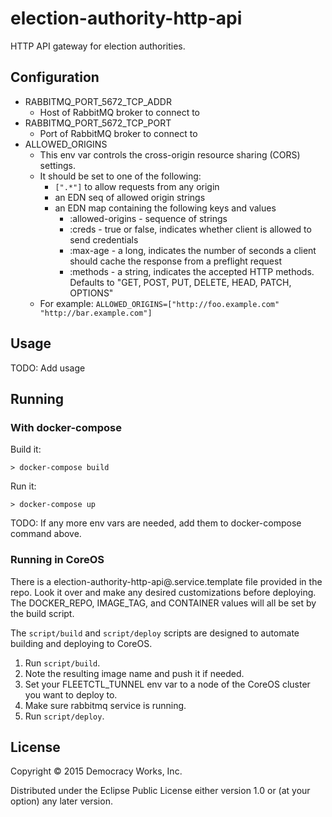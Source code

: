 # election-authority-http-api

HTTP API gateway for election authorities.

## Configuration

* RABBITMQ_PORT_5672_TCP_ADDR
    * Host of RabbitMQ broker to connect to
* RABBITMQ_PORT_5672_TCP_PORT
    * Port of RabbitMQ broker to connect to
* ALLOWED_ORIGINS
    * This env var controls the cross-origin resource sharing (CORS) settings.
    * It should be set to one of the following:
        * `[".*"]` to allow requests from any origin
        * an EDN seq of allowed origin strings
        * an EDN map containing the following keys and values
            * :allowed-origins - sequence of strings
            * :creds - true or false, indicates whether client is allowed to send credentials
            * :max-age - a long, indicates the number of seconds a client should cache the response from a preflight request
            * :methods - a string, indicates the accepted HTTP methods.  Defaults to "GET, POST, PUT, DELETE, HEAD, PATCH, OPTIONS"
    * For example: `ALLOWED_ORIGINS=["http://foo.example.com" "http://bar.example.com"]`

## Usage

TODO: Add usage

## Running

### With docker-compose

Build it:

```
> docker-compose build
```

Run it:

```
> docker-compose up
```

TODO: If any more env vars are needed, add them to docker-compose command above.

### Running in CoreOS

There is a election-authority-http-api@.service.template file provided in the repo. Look
it over and make any desired customizations before deploying. The
DOCKER_REPO, IMAGE_TAG, and CONTAINER values will all be set by the
build script.

The `script/build` and `script/deploy` scripts are designed to
automate building and deploying to CoreOS.

1. Run `script/build`.
1. Note the resulting image name and push it if needed.
1. Set your FLEETCTL_TUNNEL env var to a node of the CoreOS cluster
   you want to deploy to.
1. Make sure rabbitmq service is running.
1. Run `script/deploy`.

## License

Copyright © 2015 Democracy Works, Inc.

Distributed under the Eclipse Public License either version 1.0 or (at
your option) any later version.
